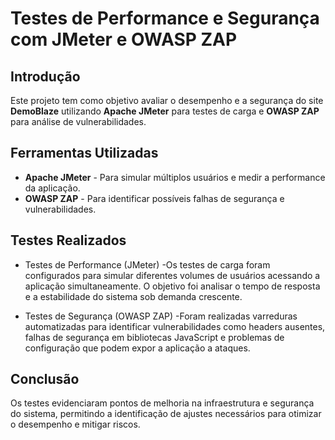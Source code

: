 # Testes de Performance e Segurança com JMeter e OWASP ZAP

## Introdução
Este projeto tem como objetivo avaliar o desempenho e a segurança do site **DemoBlaze** utilizando **Apache JMeter** para testes de carga e **OWASP ZAP** para análise de vulnerabilidades.

## Ferramentas Utilizadas
- **Apache JMeter** - Para simular múltiplos usuários e medir a performance da aplicação.
- **OWASP ZAP** - Para identificar possíveis falhas de segurança e vulnerabilidades.

## Testes Realizados

- Testes de Performance (JMeter)
  -Os testes de carga foram configurados para simular diferentes volumes de usuários acessando a aplicação simultaneamente. O objetivo foi analisar o tempo de resposta e a estabilidade do sistema sob demanda crescente.

- Testes de Segurança (OWASP ZAP)
  -Foram realizadas varreduras automatizadas para identificar vulnerabilidades como headers ausentes, falhas de segurança em bibliotecas JavaScript e problemas de configuração que podem expor a aplicação a ataques.

## Conclusão
Os testes evidenciaram pontos de melhoria na infraestrutura e segurança do sistema, permitindo a identificação de ajustes necessários para otimizar o desempenho e mitigar riscos.
